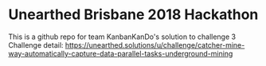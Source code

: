 # Unearthed Brisbane 2018 Hackathon

This is a github repo for team KanbanKanDo's solution to challenge 3
Challenge detail: https://unearthed.solutions/u/challenge/catcher-mine-way-automatically-capture-data-parallel-tasks-underground-mining
